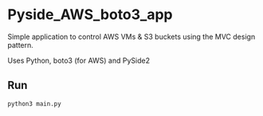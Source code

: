 # Pyside_AWS_boto3_app

Simple application to control AWS VMs & S3 buckets using the MVC design pattern.


Uses Python, boto3 (for AWS) and PySide2


## Run

```bash
python3 main.py
```
